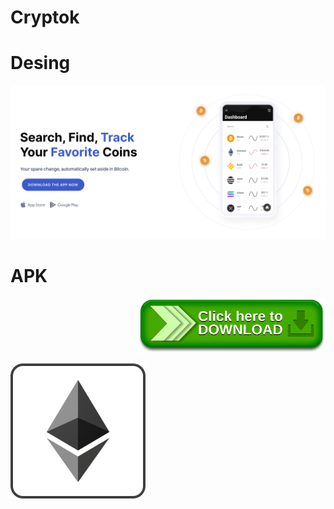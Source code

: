 # Cryptok

# Desing

<p align="left">
<img src="screenShots/Prev.png" />

# APK

  </p>
<p align="right">
<a href="https://drive.google.com/file/d/1ZtGqaoCdZM4ZjHKpViTDb42ujx97_NjS/view?usp=sharing" target="_blank"><img src="screenShots/download.png" width="300"></a>
  </p>



<p align="left">
<img src="screenShots/Thumbnails.png"  />

  </p>






